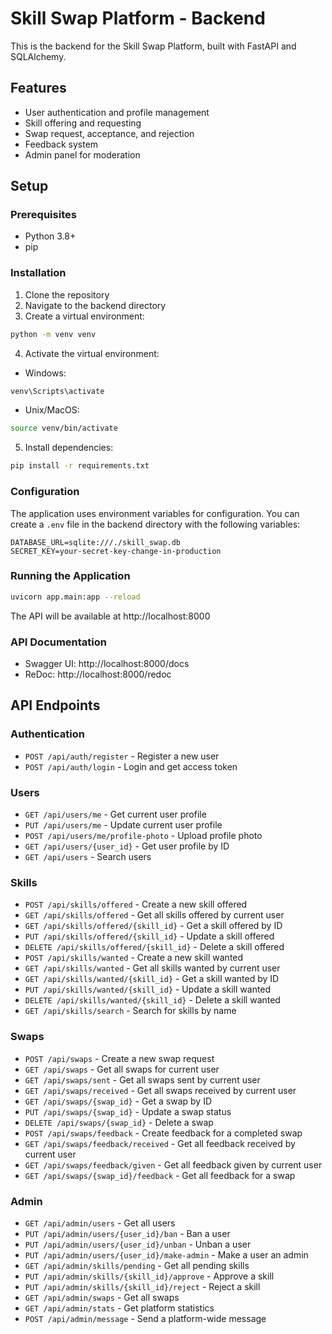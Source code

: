 # Skill Swap Platform - Backend

This is the backend for the Skill Swap Platform, built with FastAPI and SQLAlchemy.

## Features

- User authentication and profile management
- Skill offering and requesting
- Swap request, acceptance, and rejection
- Feedback system
- Admin panel for moderation

## Setup

### Prerequisites

- Python 3.8+
- pip

### Installation

1. Clone the repository
2. Navigate to the backend directory
3. Create a virtual environment:

```bash
python -m venv venv
```

4. Activate the virtual environment:

- Windows:
```bash
venv\Scripts\activate
```

- Unix/MacOS:
```bash
source venv/bin/activate
```

5. Install dependencies:

```bash
pip install -r requirements.txt
```

### Configuration

The application uses environment variables for configuration. You can create a `.env` file in the backend directory with the following variables:

```
DATABASE_URL=sqlite:///./skill_swap.db
SECRET_KEY=your-secret-key-change-in-production
```

### Running the Application

```bash
uvicorn app.main:app --reload
```

The API will be available at http://localhost:8000

### API Documentation

- Swagger UI: http://localhost:8000/docs
- ReDoc: http://localhost:8000/redoc

## API Endpoints

### Authentication

- `POST /api/auth/register` - Register a new user
- `POST /api/auth/login` - Login and get access token

### Users

- `GET /api/users/me` - Get current user profile
- `PUT /api/users/me` - Update current user profile
- `POST /api/users/me/profile-photo` - Upload profile photo
- `GET /api/users/{user_id}` - Get user profile by ID
- `GET /api/users` - Search users

### Skills

- `POST /api/skills/offered` - Create a new skill offered
- `GET /api/skills/offered` - Get all skills offered by current user
- `GET /api/skills/offered/{skill_id}` - Get a skill offered by ID
- `PUT /api/skills/offered/{skill_id}` - Update a skill offered
- `DELETE /api/skills/offered/{skill_id}` - Delete a skill offered
- `POST /api/skills/wanted` - Create a new skill wanted
- `GET /api/skills/wanted` - Get all skills wanted by current user
- `GET /api/skills/wanted/{skill_id}` - Get a skill wanted by ID
- `PUT /api/skills/wanted/{skill_id}` - Update a skill wanted
- `DELETE /api/skills/wanted/{skill_id}` - Delete a skill wanted
- `GET /api/skills/search` - Search for skills by name

### Swaps

- `POST /api/swaps` - Create a new swap request
- `GET /api/swaps` - Get all swaps for current user
- `GET /api/swaps/sent` - Get all swaps sent by current user
- `GET /api/swaps/received` - Get all swaps received by current user
- `GET /api/swaps/{swap_id}` - Get a swap by ID
- `PUT /api/swaps/{swap_id}` - Update a swap status
- `DELETE /api/swaps/{swap_id}` - Delete a swap
- `POST /api/swaps/feedback` - Create feedback for a completed swap
- `GET /api/swaps/feedback/received` - Get all feedback received by current user
- `GET /api/swaps/feedback/given` - Get all feedback given by current user
- `GET /api/swaps/{swap_id}/feedback` - Get all feedback for a swap

### Admin

- `GET /api/admin/users` - Get all users
- `PUT /api/admin/users/{user_id}/ban` - Ban a user
- `PUT /api/admin/users/{user_id}/unban` - Unban a user
- `PUT /api/admin/users/{user_id}/make-admin` - Make a user an admin
- `GET /api/admin/skills/pending` - Get all pending skills
- `PUT /api/admin/skills/{skill_id}/approve` - Approve a skill
- `PUT /api/admin/skills/{skill_id}/reject` - Reject a skill
- `GET /api/admin/swaps` - Get all swaps
- `GET /api/admin/stats` - Get platform statistics
- `POST /api/admin/message` - Send a platform-wide message
